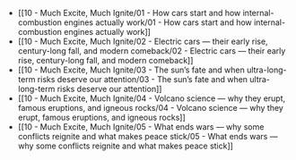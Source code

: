 - [[10 - Much Excite, Much Ignite/01 - How cars start and how internal-combustion engines actually work/01 - How cars start and how internal-combustion engines actually work]]
- [[10 - Much Excite, Much Ignite/02 - Electric cars — their early rise, century-long fall, and modern comeback/02 - Electric cars — their early rise, century-long fall, and modern comeback]]
- [[10 - Much Excite, Much Ignite/03 - The sun’s fate and when ultra-long-term risks deserve our attention/03 - The sun’s fate and when ultra-long-term risks deserve our attention]]
- [[10 - Much Excite, Much Ignite/04 - Volcano science — why they erupt, famous eruptions, and igneous rocks/04 - Volcano science — why they erupt, famous eruptions, and igneous rocks]]
- [[10 - Much Excite, Much Ignite/05 - What ends wars — why some conflicts reignite and what makes peace stick/05 - What ends wars — why some conflicts reignite and what makes peace stick]]
